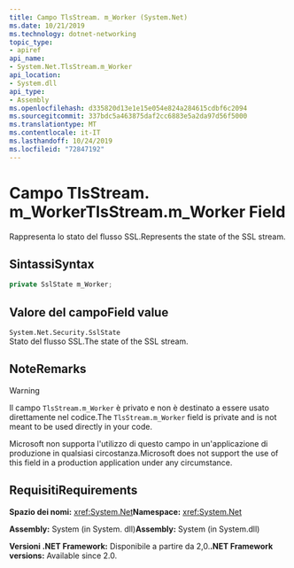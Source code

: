```yaml
---
title: Campo TlsStream. m_Worker (System.Net)
ms.date: 10/21/2019
ms.technology: dotnet-networking
topic_type:
- apiref
api_name:
- System.Net.TlsStream.m_Worker
api_location:
- System.dll
api_type:
- Assembly
ms.openlocfilehash: d335820d13e1e15e054e824a284615cdbf6c2094
ms.sourcegitcommit: 337bdc5a463875daf2cc6883e5a2da97d56f5000
ms.translationtype: MT
ms.contentlocale: it-IT
ms.lasthandoff: 10/24/2019
ms.locfileid: "72847192"
---
```

# <a name="tlsstreamm_worker-field"></a><span data-ttu-id="3d2e3-102">Campo TlsStream. m_Worker</span><span class="sxs-lookup"><span data-stu-id="3d2e3-102">TlsStream.m_Worker Field</span></span>

<span data-ttu-id="3d2e3-103">Rappresenta lo stato del flusso SSL.</span><span class="sxs-lookup"><span data-stu-id="3d2e3-103">Represents the state of the SSL stream.</span></span>

## <a name="syntax"></a><span data-ttu-id="3d2e3-104">Sintassi</span><span class="sxs-lookup"><span data-stu-id="3d2e3-104">Syntax</span></span>

```csharp
private SslState m_Worker;
```

## <a name="field-value"></a><span data-ttu-id="3d2e3-105">Valore del campo</span><span class="sxs-lookup"><span data-stu-id="3d2e3-105">Field value</span></span>

`System.Net.Security.SslState`  
<span data-ttu-id="3d2e3-106">Stato del flusso SSL.</span><span class="sxs-lookup"><span data-stu-id="3d2e3-106">The state of the SSL stream.</span></span>

## <a name="remarks"></a><span data-ttu-id="3d2e3-107">Note</span><span class="sxs-lookup"><span data-stu-id="3d2e3-107">Remarks</span></span>

> [!WARNING]
> <span data-ttu-id="3d2e3-108">Il campo `TlsStream.m_Worker` è privato e non è destinato a essere usato direttamente nel codice.</span><span class="sxs-lookup"><span data-stu-id="3d2e3-108">The `TlsStream.m_Worker` field is private and is not meant to be used directly in your code.</span></span>
>
> <span data-ttu-id="3d2e3-109">Microsoft non supporta l'utilizzo di questo campo in un'applicazione di produzione in qualsiasi circostanza.</span><span class="sxs-lookup"><span data-stu-id="3d2e3-109">Microsoft does not support the use of this field in a production application under any circumstance.</span></span>

## <a name="requirements"></a><span data-ttu-id="3d2e3-110">Requisiti</span><span class="sxs-lookup"><span data-stu-id="3d2e3-110">Requirements</span></span>

<span data-ttu-id="3d2e3-111">**Spazio dei nomi:** <xref:System.Net></span><span class="sxs-lookup"><span data-stu-id="3d2e3-111">**Namespace:** <xref:System.Net></span></span>

<span data-ttu-id="3d2e3-112">**Assembly:** System (in System. dll)</span><span class="sxs-lookup"><span data-stu-id="3d2e3-112">**Assembly:** System (in System.dll)</span></span>

<span data-ttu-id="3d2e3-113">**Versioni .NET Framework:** Disponibile a partire da 2,0.</span><span class="sxs-lookup"><span data-stu-id="3d2e3-113">**.NET Framework versions:** Available since 2.0.</span></span>
